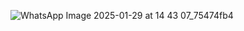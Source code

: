 ![WhatsApp Image 2025-01-29 at 14 43 07_75474fb4](https://github.com/user-attachments/assets/4704dd19-65f8-48f7-bfa7-ef22bff280d2)
